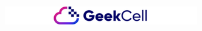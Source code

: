 [![Geek Cell GmbH](https://raw.githubusercontent.com/geekcell/template-terraform-module/main/docs/assets/logo.svg)](https://www.geekcell.io/)

